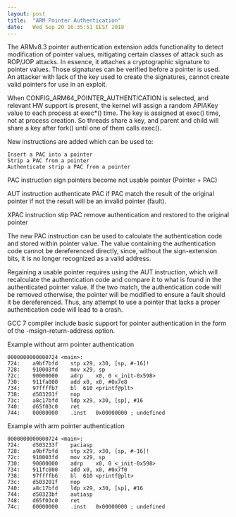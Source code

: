 ```yaml
---
layout: post
title:  "ARM Pointer Authentication"
date:   Wed Sep 20 16:35:51 EEST 2018
---
```


The ARMv8.3 pointer authentication extension adds functionality to detect modification of pointer values, mitigating certain classes of attack such as
ROP/JOP attacks. In essence, it attaches a cryptographic signature to pointer values. Those signatures can be verified before a pointer is used. 
An attacker with lack of the key used to create the signatures, cannot create valid pointers for use in an exploit.

When CONFIG_ARM64_POINTER_AUTHENTICATION is selected, and relevant HW support is present, the kernel will assign a random APIAKey value to each process at exec*() time.
The key is assigned at exec() time, not at process creation. So threads share a key, and parent and child will share a key after fork() until one of them calls exec().

New instructions are added which can be used to:

    Insert a PAC into a pointer
    Strip a PAC from a pointer
    Authenticate strip a PAC from a pointer

PAC instruction sign pointers become not usable pointer (Pointer + PAC)

AUT instruction authenticate PAC if PAC match the result of the original pointer if not the result will be an invalid pointer (fault).

XPAC instruction stip PAC remove authentication and restored to the original pointer

The new PAC instruction can be used to calculate the authentication code and stored within pointer value. The value containing the authentication code cannot be dereferenced directly, since, without the sign-extension bits, it is no longer recognized as a valid address.

Regaining a usable pointer requires using the AUT instruction, which will recalculate the authentication code and compare it to what is found in the authenticated pointer value. If the two match, the authentication code will be removed otherwise, the pointer will be modified to ensure a fault should it be dereferenced. Thus, any attempt to use a pointer that lacks a proper authentication code will lead to a crash. 

GCC 7 compiler include basic support for pointer authentication in the form of the -msign-return-address option.

Example without arm pointer authentication

    0000000000000724 <main>:
    724:	a9bf7bfd	stp	x29, x30, [sp, #-16]!
    728:	910003fd	mov	x29, sp
    72c:	90000000	adrp	x0, 0 <_init-0x598>
    730:	911fa000	add	x0, x0, #0x7e8
    734:	97ffffb7	bl	610 <printf@plt>
    738:	d503201f	nop
    73c:	a8c17bfd	ldp	x29, x30, [sp], #16
    740:	d65f03c0	ret
    744:	00000000	.inst	0x00000000 ; undefined

Example with arm pointer authentication

    0000000000000724 <main>:
    724:	d503233f	paciasp
    728:	a9bf7bfd	stp	x29, x30, [sp, #-16]!
    72c:	910003fd	mov	x29, sp
    730:	90000000	adrp	x0, 0 <_init-0x598>
    734:	911fc000	add	x0, x0, #0x7f0
    738:	97ffffb6	bl	610 <printf@plt>
    73c:	d503201f	nop
    740:	a8c17bfd	ldp	x29, x30, [sp], #16
    744:	d50323bf	autiasp
    748:	d65f03c0	ret
    74c:	00000000	.inst	0x00000000 ; undefined

